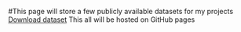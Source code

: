 

 
#This page will store a few publicly available datasets for my projects
[Download dataset](/Dataset/anscombes-quartet.xlsx)
This all will be hosted on GitHub pages


